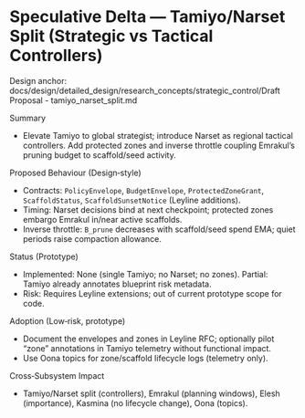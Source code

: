 # Speculative Delta — Tamiyo/Narset Split (Strategic vs Tactical Controllers)

Design anchor: docs/design/detailed_design/research_concepts/strategic_control/Draft Proposal - tamiyo_narset_split.md

Summary
- Elevate Tamiyo to global strategist; introduce Narset as regional tactical controllers. Add protected zones and inverse throttle coupling Emrakul’s pruning budget to scaffold/seed activity.

Proposed Behaviour (Design‑style)
- Contracts: `PolicyEnvelope`, `BudgetEnvelope`, `ProtectedZoneGrant`, `ScaffoldStatus`, `ScaffoldSunsetNotice` (Leyline additions).
- Timing: Narset decisions bind at next checkpoint; protected zones embargo Emrakul in/near active scaffolds.
- Inverse throttle: `B_prune` decreases with scaffold/seed spend EMA; quiet periods raise compaction allowance.

Status (Prototype)
- Implemented: None (single Tamiyo; no Narset; no zones). Partial: Tamiyo already annotates blueprint risk metadata.
- Risk: Requires Leyline extensions; out of current prototype scope for code.

Adoption (Low‑risk, prototype)
- Document the envelopes and zones in Leyline RFC; optionally pilot “zone” annotations in Tamiyo telemetry without functional impact.
- Use Oona topics for zone/scaffold lifecycle logs (telemetry only).

Cross‑Subsystem Impact
- Tamiyo/Narset split (controllers), Emrakul (planning windows), Elesh (importance), Kasmina (no lifecycle change), Oona (topics).
